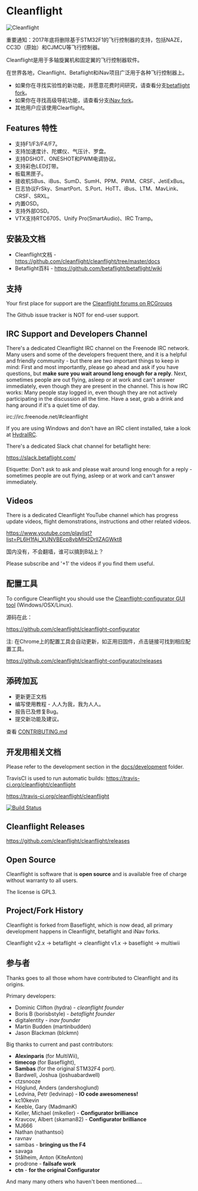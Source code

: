 # Cleanflight

![Cleanflight](docs/assets/cleanflight/cleanflight-logo-light-wide-1-240px.jpg)

重要通知：2017年底将删除基于STM32F1的飞行控制器的支持，包括NAZE，CC3D（原始）和CJMCU等飞行控制器。

Cleanflight是用于多轴旋翼机和固定翼的飞行控制器软件。

在世界各地，Cleanflight、Betaflight和iNav项目广泛用于各种飞行控制器上。

* 如果你在寻找实验性的新功能，并愿意花费时间研究，请查看分支[betaflight fork](https://github.com/betaflight/betaflight)。
* 如果你在寻找高级导航功能，请查看分支[iNav fork](https://github.com/iNavFlight/inav)。
* 其他用户应该使用Clearflight。

## Features 特性

* 支持F1/F3/F4/F7。
* 支持加速度计、陀螺仪、气压计、罗盘。
* 支持DSHOT、ONESHOT和PWM电调协议。
* 支持彩色LED灯带。
* 板载黑匣子。
* 接收机SBus、iBus、SumD、SumH、PPM、PWM、CRSF、JetiExBus。
* 日志协议FrSky、SmartPort、S.Port、HoTT、iBus、LTM、MavLink、CRSF、SRXL。
* 内置OSD。
* 支持外部OSD。
* VTX支持RTC6705、Unify Pro(SmartAudio)、IRC Tramp。

## 安装及文档

* Cleanflight文档 - https://github.com/cleanflight/cleanflight/tree/master/docs
* Betaflight百科 -  https://github.com/betaflight/betaflight/wiki

## 支持

Your first place for support are the [Cleanflight forums on RCGroups](https://www.rcgroups.com/forums/showthread.php?2249574-Cleanflight-firmware-for-STM32F3-based-FCBs-Check-First-Post-Please!!)

The Github issue tracker is NOT for end-user support.

## IRC Support and Developers Channel

There's a dedicated Cleanflight IRC channel on the Freenode IRC network. Many users and some of the developers frequent there, and it is a helpful and friendly community - but there are two important things to keep in mind: First and most importantly, please go ahead and ask if you have questions, but **make sure you wait around long enough for a reply**. Next, sometimes people are out flying, asleep or at work and can't answer immediately, even though they are present in the channel. This is how IRC works: Many people stay logged in, even though they are not actively participating in the discussion all the time. Have a seat, grab a drink and hang around if it's a quiet time of day.

irc://irc.freenode.net/#cleanflight

If you are using Windows and don't have an IRC client installed, take a look at [HydraIRC](http://hydrairc.com/).

There's a dedicated Slack chat channel for betaflight here:

https://slack.betaflight.com/

Etiquette: Don't ask to ask and please wait around long enough for a reply - sometimes people are out flying, asleep or at work and can't answer immediately.

## Videos

There is a dedicated Cleanflight YouTube channel which has progress update videos, flight demonstrations, instructions and other related videos.

https://www.youtube.com/playlist?list=PL6H1fAj_XUNVBEcp8vbMH2DrllZAGWkt8

国内没有，不会翻墙，谁可以搞到B站上？

Please subscribe and '+1' the videos if you find them useful.

## 配置工具

To configure Cleanflight you should use the [Cleanflight-configurator GUI tool](https://chrome.google.com/webstore/detail/cleanflight-configurator/enacoimjcgeinfnnnpajinjgmkahmfgb) (Windows/OSX/Linux).

源码在此：

https://github.com/cleanflight/cleanflight-configurator

注: 在Chrome上的配置工具会自动更新，如正用旧固件，点击链接可找到相应配置工具。

https://github.com/cleanflight/cleanflight-configurator/releases


## 添砖加瓦

* 更新更正文档
* 编写使用教程 - 人人为我，我为人人。
* 报告已及修复Bug。
* 提交新功能及建议。

查看 [CONTRIBUTING.md](CONTRIBUTING.md)

## 开发用相关文档

Please refer to the development section in the [docs/development](https://github.com/cleanflight/cleanflight/tree/master/docs/development) folder.

TravisCI is used to run automatic builds: https://travis-ci.org/cleanflight/cleanflight

https://travis-ci.org/cleanflight/cleanflight

[![Build Status](https://travis-ci.org/cleanflight/cleanflight.svg?branch=master)](https://travis-ci.org/cleanflight/cleanflight)

## Cleanflight Releases
https://github.com/cleanflight/cleanflight/releases

## Open Source

Cleanflight is software that is **open source** and is available free of charge without warranty to all users.

The license is GPL3.

## Project/Fork History

Cleanflight is forked from Baseflight, which is now dead, all primary development happens in Cleanflight, betaflight and iNav forks.

Cleanflight v2.x -> betaflight -> cleanflight v1.x -> baseflight -> multiwii

## 参与者

Thanks goes to all those whom have contributed to Cleanflight and its origins.

Primary developers:
* Dominic Clifton (hydra) - *cleanflight founder*
* Boris B (borisbstyle) - *betaflight founder*
* digitalentity - *inav founder*
* Martin Budden (martinbudden)
* Jason Blackman (blckmn)

Big thanks to current and past contributors:
* **Alexinparis** (for MultiWii),
* **timecop** (for Baseflight),
* **Sambas** (for the original STM32F4 port).
* Bardwell, Joshua (joshuabardwell)
* ctzsnooze
* Höglund, Anders (andershoglund)
* Ledvina, Petr (ledvinap) - **IO code awesomeness!**
* kc10kevin
* Keeble, Gary (MadmanK)
* Keller, Michael (mikeller) - **Configurator brilliance**
* Kravcov, Albert (skaman82) - **Configurator brilliance**
* MJ666
* Nathan (nathantsoi)
* ravnav
* sambas - **bringing us the F4**
* savaga
* Stålheim, Anton (KiteAnton)
* prodrone - **failsafe work**
* **ctn** - **for the original Configurator**

And many many others who haven't been mentioned....
